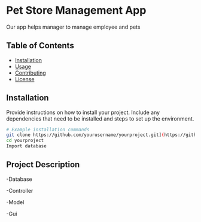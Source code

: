 # Pet Store Management App

Our app helps manager to manage employee and pets 

## Table of Contents

- [Installation](#installation)
- [Usage](#usage)
- [Contributing](#contributing)
- [License](#license)

## Installation

Provide instructions on how to install your project. Include any dependencies that need to be installed and steps to set up the environment.

```bash
# Example installation commands
git clone https://github.com/yourusername/yourproject.git](https://github.com/Quangoateo/petshop.git)
cd yourproject
Import database
```
## Project Description
-Database

-Controller

-Model

-Gui
